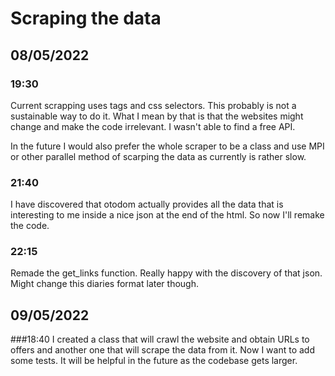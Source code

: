 # Scraping the data
## 08/05/2022
### 19:30
Current scrapping uses tags and css selectors. This probably is not a sustainable
way to do it. What I mean by that is that the websites might change and make the code
irrelevant. I wasn't able to find a free API.
  
In the future I would also prefer the whole scraper to be a class and use MPI or
other parallel method of scarping the data as currently is rather slow.

### 21:40
I have discovered that otodom actually provides all the data that is interesting
to me inside a nice json at the end of the html. So now I'll remake the code.

### 22:15
Remade the get_links function. Really happy with the discovery of that json.
Might change this diaries format later though.


## 09/05/2022
###18:40
I created a class that will crawl the website and obtain URLs to offers and
another one that will scrape the data from it. Now I want to add some tests. 
It will be helpful in the future as the codebase gets larger.